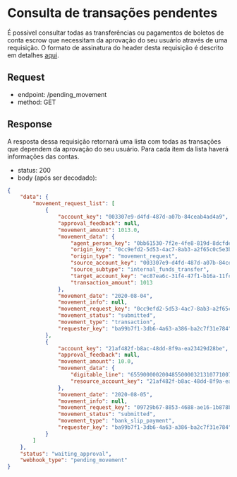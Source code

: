 # Consulta de transações pendentes

É possível consultar todas as transferências ou pagamentos de boletos de conta escrow que necessitam
da aprovação do seu usuário através de uma requisição. O formato de
assinatura do header desta requisição é descrito em detalhes
[aqui](?file=223).

## Request

- endpoint: /pending_movement
- method: GET

## Response

A resposta dessa requisição retornará uma lista com todas as
transações que dependem da aprovação do seu usuário. Para cada item
da lista haverá informações das contas.

- status: 200
- body (após ser decodado): 

```json
{
    "data": {
        "movement_request_list": [
            {
                "account_key": "003307e9-d4fd-487d-a07b-84ceab4ad4a9",
                "approval_feedback": null,
                "movement_amount": 1013.0,
                "movement_data": {
                    "agent_person_key": "0bb61530-7f2e-4fe8-819d-8dcfde478a4c",
                    "origin_key": "0cc9efd2-5d53-4ac7-8ab3-a2f65c0c5e3b",
                    "origin_type": "movement_request",
                    "source_account_key": "003307e9-d4fd-487d-a07b-84ceab4ad4a9",
                    "source_subtype": "internal_funds_transfer",
                    "target_account_key": "ec87ea6c-31f4-47f1-b16a-11fc39572cb5",
                    "transaction_amount": 1013
                },
                "movement_date": "2020-08-04",
                "movement_info": null,
                "movement_request_key": "0cc9efd2-5d53-4ac7-8ab3-a2f65c0c5e3b",
                "movement_status": "submitted",
                "movement_type": "transaction",
                "requester_key": "ba99b7f1-3db6-4a63-a386-ba2c7f31e784"
            },
            {
                "account_key": "21af482f-b8ac-48dd-8f9a-ea23429d28be",
                "approval_feedback": null,
                "movement_amount": 10.0,
                "movement_data": {
                    "digitable_line": "65590000020048550000321310771007283400000001000",
                    "resource_account_key": "21af482f-b8ac-48dd-8f9a-ea23429d28be"
                },
                "movement_date": "2020-08-05",
                "movement_info": null,
                "movement_request_key": "09729b67-8853-4688-ae16-1b878b6629f8",
                "movement_status": "submitted",
                "movement_type": "bank_slip_payment",
                "requester_key": "ba99b7f1-3db6-4a63-a386-ba2c7f31e784"
            }
        ]
    },
    "status": "waiting_approval",
    "webhook_type": "pending_movement"
}
```
<br>
